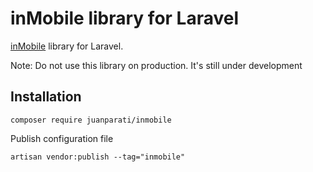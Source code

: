 # inMobile library for Laravel

[inMobile](https://inmobile.dk) library for Laravel.

Note: Do not use this library on production. It's still under development


## Installation

    composer require juanparati/inmobile

Publish configuration file

    artisan vendor:publish --tag="inmobile"

